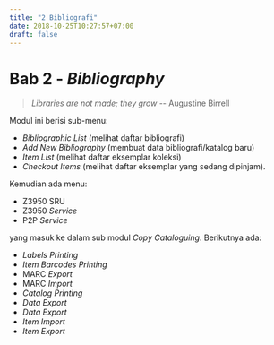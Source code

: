 ```yaml
---
title: "2 Bibliografi"
date: 2018-10-25T10:27:57+07:00
draft: false
---
```


# Bab 2 - _Bibliography_

> _Libraries are not made; they grow_ -- Augustine Birrell

Modul ini berisi sub-menu:

* _Bibliographic List_ \(melihat daftar bibliografi\)
* _Add New Bibliography_ \(membuat data bibliografi/katalog baru\)
* _Item List_ \(melihat daftar eksemplar koleksi\)
* _Checkout Items_ \(melihat daftar eksemplar yang sedang dipinjam\).

Kemudian ada menu:

* Z3950 SRU
* Z3950 _Service_
* P2P _Service_

yang masuk ke dalam sub modul _Copy Cataloguing_. Berikutnya ada:

* _Labels Printing_
* _Item Barcodes Printing_
* MARC _Export_
* MARC _Import_
* _Catalog Printing_
* _Data Export_
* _Data Export_
* _Item Import_
* _Item Export_